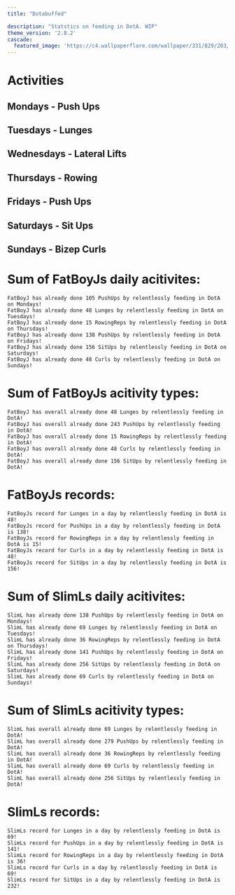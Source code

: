 ```yaml
---
title: "Dotabuffed"

description: "Statstics on feeding in DotA. WIP"
theme_version: '2.8.2'
cascade:
  featured_image: 'https://c4.wallpaperflare.com/wallpaper/331/829/203/dota-2-middle-battle-map-wallpaper-preview.jpg'
---
```


# Activities
## Mondays - Push Ups
## Tuesdays - Lunges
## Wednesdays - Lateral Lifts
## Thursdays - Rowing
## Fridays - Push Ups
## Saturdays - Sit Ups
## Sundays - Bizep Curls



# Sum of FatBoyJs daily acitivites:
    FatBoyJ has already done 105 PushUps by relentlessly feeding in DotA on Mondays!
    FatBoyJ has already done 48 Lunges by relentlessly feeding in DotA on Tuesdays!
    FatBoyJ has already done 15 RowingReps by relentlessly feeding in DotA on Thursdays!
    FatBoyJ has already done 138 PushUps by relentlessly feeding in DotA on Fridays!
    FatBoyJ has already done 156 SitUps by relentlessly feeding in DotA on Saturdays!
    FatBoyJ has already done 48 Curls by relentlessly feeding in DotA on Sundays!
# Sum of FatBoyJs acitivity types:
    FatBoyJ has overall already done 48 Lunges by relentlessly feeding in DotA!
    FatBoyJ has overall already done 243 PushUps by relentlessly feeding in DotA!
    FatBoyJ has overall already done 15 RowingReps by relentlessly feeding in DotA!
    FatBoyJ has overall already done 48 Curls by relentlessly feeding in DotA!
    FatBoyJ has overall already done 156 SitUps by relentlessly feeding in DotA!
# FatBoyJs records:
    FatBoyJs record for Lunges in a day by relentlessly feeding in DotA is 48!
    FatBoyJs record for PushUps in a day by relentlessly feeding in DotA is 138!
    FatBoyJs record for RowingReps in a day by relentlessly feeding in DotA is 15!
    FatBoyJs record for Curls in a day by relentlessly feeding in DotA is 48!
    FatBoyJs record for SitUps in a day by relentlessly feeding in DotA is 156!

# Sum of SlimLs daily acitivites:
    SlimL has already done 138 PushUps by relentlessly feeding in DotA on Mondays!
    SlimL has already done 69 Lunges by relentlessly feeding in DotA on Tuesdays!
    SlimL has already done 36 RowingReps by relentlessly feeding in DotA on Thursdays!
    SlimL has already done 141 PushUps by relentlessly feeding in DotA on Fridays!
    SlimL has already done 256 SitUps by relentlessly feeding in DotA on Saturdays!
    SlimL has already done 69 Curls by relentlessly feeding in DotA on Sundays!
# Sum of SlimLs acitivity types:
    SlimL has overall already done 69 Lunges by relentlessly feeding in DotA!
    SlimL has overall already done 279 PushUps by relentlessly feeding in DotA!
    SlimL has overall already done 36 RowingReps by relentlessly feeding in DotA!
    SlimL has overall already done 69 Curls by relentlessly feeding in DotA!
    SlimL has overall already done 256 SitUps by relentlessly feeding in DotA!
# SlimLs records:
    SlimLs record for Lunges in a day by relentlessly feeding in DotA is 69!
    SlimLs record for PushUps in a day by relentlessly feeding in DotA is 141!
    SlimLs record for RowingReps in a day by relentlessly feeding in DotA is 36!
    SlimLs record for Curls in a day by relentlessly feeding in DotA is 69!
    SlimLs record for SitUps in a day by relentlessly feeding in DotA is 232!